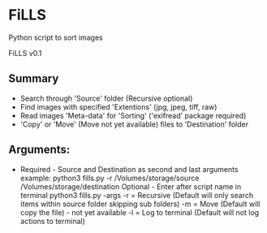 # FiLLS
Python script to sort images

FiLLS v0.1
## Summary
- Search through 'Source' folder (Recursive optional)
- Find images with specified 'Extentions' (jpg, jpeg, tiff, raw)
- Read images 'Meta-data' for 'Sorting' ('exifread' package required)
- 'Copy' or 'Move' (Move not yet available) files to 'Destination' folder

## Arguments:
* Required - Source and Destination as second and last arguments
example: python3 fills.py -r /Volumes/storage/source /Volumes/storage/destination
Optional - Enter after script name in terminal python3 fills.py -args
-r = Recursive (Default will only search items within source folder skipping sub folders)
-m = Move (Default will copy the file) - not yet available
-l = Log to terminal (Default will not log actions to terminal)

